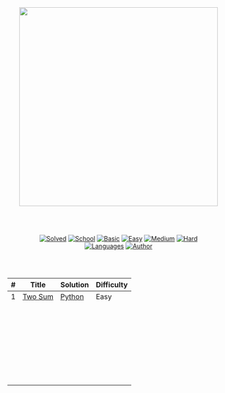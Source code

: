 <div align="center"> 
<a href= "https://auth.geeksforgeeks.org/user/yashitanamdeo/profile"><img src="https://user-images.githubusercontent.com/49322948/150188390-f665bf99-b9f5-45c6-a200-b3faba9e2aa7.png" width="450" height="auto/"/><br><br><br><br>


[![Solved](https://img.shields.io/badge/Solved-743-337ab7.svg?style=flat)](https://github.com/yashitanamdeo/geeks-for-geeks)
[![School](https://img.shields.io/badge/School-01-ADD8E6.svg?style=flat)](https://github.com/yashitanamdeo/geeks-for-geeks/tree/main/Easy)
[![Basic](https://img.shields.io/badge/Basic-26-ADEBB3.svg?style=flat)](https://github.com/yashitanamdeo/geeks-for-geeks/tree/main/Easy)
[![Easy](https://img.shields.io/badge/Easy-233-5cb85c.svg?style=flat)](https://github.com/yashitanamdeo/geeks-for-geeks/tree/main/Easy)
[![Medium](https://img.shields.io/badge/Medium-408-f0ad4e.svg?style=flat)](https://github.com/yashitanamdeo/geeks-for-geeks/tree/main/Medium)
[![Hard](https://img.shields.io/badge/Hard-76-d9534f.svg?style=flat)](https://github.com/yashitanamdeo/geeks-for-geeks/tree/main/Hard)
</br>
[![Languages](https://img.shields.io/badge/Languages-Python-red.svg?style=flat)](https://github.com/yashitanamdeo/geeks-for-geeks)
[![Author](https://img.shields.io/badge/Author-Yashita%20Namdeo-blue.svg?style=flat)](https://auth.geeksforgeeks.org/user/yashitanamdeo/profile)

<br><br>

| #   | Title                                                                                                     | Solution                                                                                                                 | Difficulty |
| --- | --------------------------------------------------------------------------------------------------------- | ------------------------------------------------------------------------------------------------------------------------ | ---------- |
| 1   | [Two Sum](https://leetcode.com/problems/two-sum/)                                                         | [Python](https://github.com/yashitanamdeo/leetcode/blob/main/Easy/1.%20Two%20Sum.py)                                     | Easy       |
|     | []()                                                                                                      | []()                                                                                                                     |            |
|     | []()                                                                                                      | []()                                                                                                                     |            |
|     | []()                                                                                                      | []()                                                                                                                     |            |
|     | []()                                                                                                      | []()                                                                                                                     |            |
|     | []()                                                                                                      | []()                                                                                                                     |            |
|     | []()                                                                                                      | []()                                                                                                                     |            |
|     | []()                                                                                                      | []()                                                                                                                     |            |
|     | []()                                                                                                      | []()                                                                                                                     |            |
|     | []()                                                                                                      | []()                                                                                                                     |            |
|     | []()                                                                                                      | []()                                                                                                                     |            |
|     | []()                                                                                                      | []()                                                                                                                     |            |
|     | []()                                                                                                      | []()                                                                                                                     |            |
|     | []()                                                                                                      | []()                                                                                                                     |            |
|     | []()                                                                                                      | []()                                                                                                                     |            |
|     | []()                                                                                                      | []()                                                                                                                     |            |
|     | []()                                                                                                      | []()                                                                                                                     |            |
|     | []()                                                                                                      | []()                                                                                                                     |            |
|     | []()                                                                                                      | []()                                                                                                                     |            |
|     | []()                                                                                                      | []()                                                                                                                     |            |
|     | []()                                                                                                      | []()                                                                                                                     |            |
|     | []()                                                                                                      | []()                                                                                                                     |            |
|     | []()                                                                                                      | []()                                                                                                                     |            |
|     | []()                                                                                                      | []()                                                                                                                     |            |
|     | []()                                                                                                      | []()                                                                                                                     |            |
|     | []()                                                                                                      | []()                                                                                                                     |            |
|     | []()                                                                                                      | []()                                                                                                                     |            |
|     | []()                                                                                                      | []()                                                                                                                     |            |
|     | []()                                                                                                      | []()                                                                                                                     |            |
|     | []()                                                                                                      | []()                                                                                                                     |            |
|     | []()                                                                                                      | []()                                                                                                                     |            |
|     | []()                                                                                                      | []()                                                                                                                     |            |

  </div>
